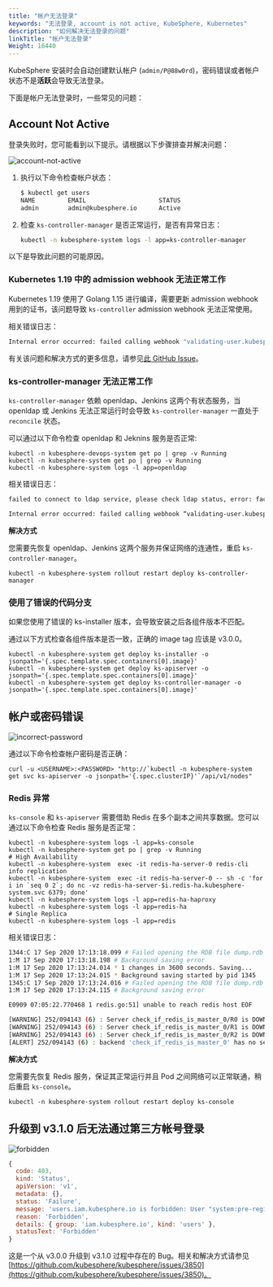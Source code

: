 ```yaml
---
title: "帐户无法登录"
keywords: "无法登录, account is not active, KubeSphere, Kubernetes"
description: "如何解决无法登录的问题"
linkTitle: "帐户无法登录"
Weight: 16440
---
```


KubeSphere 安装时会自动创建默认帐户 (`admin/P@88w0rd`)，密码错误或者帐户状态不是**活跃**会导致无法登录。

下面是帐户无法登录时，一些常见的问题：

## Account Not Active

登录失败时，您可能看到以下提示。请根据以下步骤排查并解决问题：

![account-not-active](/images/docs/faq/access-control-and-account-management/cannot-login/account-not-active.png)

1. 执行以下命令检查帐户状态：

   ```bash
   $ kubectl get users
   NAME         EMAIL                    STATUS
   admin        admin@kubesphere.io      Active
   ```

2. 检查 `ks-controller-manager` 是否正常运行，是否有异常日志：

   ```bash
   kubectl -n kubesphere-system logs -l app=ks-controller-manager
   ```

以下是导致此问题的可能原因。

### Kubernetes 1.19 中的 admission webhook 无法正常工作

Kubernetes 1.19 使用了 Golang 1.15 进行编译，需要更新 admission webhook 用到的证书，该问题导致 `ks-controller` admission webhook 无法正常使用。

相关错误日志：

```bash
Internal error occurred: failed calling webhook "validating-user.kubesphere.io": Post "https://ks-controller-manager.kubesphere-system.svc:443/validate-email-iam-kubesphere-io-v1alpha2-user?timeout=30s": x509: certificate relies on legacy Common Name field, use SANs or temporarily enable Common Name matching with GODEBUG=x509ignoreCN=0
```

有关该问题和解决方式的更多信息，请参见[此 GitHub Issue](https://github.com/kubesphere/kubesphere/issues/2928)。

### ks-controller-manager 无法正常工作

`ks-controller-manager` 依赖 openldap、Jenkins 这两个有状态服务，当 openldap 或 Jenkins 无法正常运行时会导致 `ks-controller-manager` 一直处于 `reconcile` 状态。

可以通过以下命令检查 openldap 和 Jeknins 服务是否正常:

```
kubectl -n kubesphere-devops-system get po | grep -v Running
kubectl -n kubesphere-system get po | grep -v Running
kubectl -n kubesphere-system logs -l app=openldap
```

相关错误日志：

```bash
failed to connect to ldap service, please check ldap status, error: factory is not able to fill the pool: LDAP Result Code 200 \"Network Error\": dial tcp: lookup openldap.kubesphere-system.svc on 169.254.25.10:53: no such host
```

```bash
Internal error occurred: failed calling webhook “validating-user.kubesphere.io”: Post https://ks-controller-manager.kubesphere-system.svc:443/validate-email-iam-kubesphere-io-v1alpha2-user?timeout=4s: context deadline exceeded
```

**解决方式**

您需要先恢复 openldap、Jenkins 这两个服务并保证网络的连通性，重启 `ks-controller-manager`。

```
kubectl -n kubesphere-system rollout restart deploy ks-controller-manager
```

### 使用了错误的代码分支

如果您使用了错误的 ks-installer 版本，会导致安装之后各组件版本不匹配。

通过以下方式检查各组件版本是否一致，正确的 image tag 应该是 v3.0.0。

```
kubectl -n kubesphere-system get deploy ks-installer -o jsonpath='{.spec.template.spec.containers[0].image}'
kubectl -n kubesphere-system get deploy ks-apiserver -o jsonpath='{.spec.template.spec.containers[0].image}'
kubectl -n kubesphere-system get deploy ks-controller-manager -o jsonpath='{.spec.template.spec.containers[0].image}'
```

## 帐户或密码错误

![incorrect-password](/images/docs/faq/access-control-and-account-management/cannot-login/wrong-password.png)

通过以下命令检查帐户密码是否正确：

```
curl -u <USERNAME>:<PASSWORD> "http://`kubectl -n kubesphere-system get svc ks-apiserver -o jsonpath='{.spec.clusterIP}'`/api/v1/nodes"
```

### Redis 异常

`ks-console` 和 `ks-apiserver` 需要借助 Redis 在多个副本之间共享数据。您可以通过以下命令检查 Redis 服务是否正常：

```
kubectl -n kubesphere-system logs -l app=ks-console
kubectl -n kubesphere-system get po | grep -v Running
# High Availability
kubectl -n kubesphere-system  exec -it redis-ha-server-0 redis-cli info replication
kubectl -n kubesphere-system  exec -it redis-ha-server-0 -- sh -c 'for i in `seq 0 2`; do nc -vz redis-ha-server-$i.redis-ha.kubesphere-system.svc 6379; done'
kubectl -n kubesphere-system logs -l app=redis-ha-haproxy
kubectl -n kubesphere-system logs -l app=redis-ha
# Single Replica 
kubectl -n kubesphere-system logs -l app=redis
```

相关错误日志：

```bash
1344:C 17 Sep 2020 17:13:18.099 # Failed opening the RDB file dump.rdb (in server root dir /data) for saving: Stale file handle
1:M 17 Sep 2020 17:13:18.198 # Background saving error
1:M 17 Sep 2020 17:13:24.014 * 1 changes in 3600 seconds. Saving...
1:M 17 Sep 2020 17:13:24.015 * Background saving started by pid 1345
1345:C 17 Sep 2020 17:13:24.016 # Failed opening the RDB file dump.rdb (in server root dir /data) for saving: Stale file handle
1:M 17 Sep 2020 17:13:24.115 # Background saving error
```

```bash
E0909 07:05:22.770468 1 redis.go:51] unable to reach redis host EOF
```

```bash
[WARNING] 252/094143 (6) : Server check_if_redis_is_master_0/R0 is DOWN, reason: Layer7 timeout, info: " at step 5 of tcp-check (expect string '10.223.2.232')", check duration: 1000ms. 2 active and 0 backup servers left. 0 sessions active, 0 requeued, 0 remaining in queue.
[WARNING] 252/094143 (6) : Server check_if_redis_is_master_0/R1 is DOWN, reason: Layer7 timeout, info: " at step 5 of tcp-check (expect string '10.223.2.232')", check duration: 1000ms. 1 active and 0 backup servers left. 0 sessions active, 0 requeued, 0 remaining in queue.
[WARNING] 252/094143 (6) : Server check_if_redis_is_master_0/R2 is DOWN, reason: Layer7 timeout, info: " at step 5 of tcp-check (expect string '10.223.2.232')", check duration: 1000ms. 0 active and 0 backup servers left. 0 sessions active, 0 requeued, 0 remaining in queue.
[ALERT] 252/094143 (6) : backend 'check_if_redis_is_master_0' has no server available!
```

**解决方式**

您需要先恢复 Redis 服务，保证其正常运行并且 Pod 之间网络可以正常联通，稍后重启 `ks-console`。

```
kubectl -n kubesphere-system rollout restart deploy ks-console
```

## 升级到 v3.1.0 后无法通过第三方帐号登录

![forbidden](/images/docs/faq/access-control-and-account-management/cannot-login/forbidden.jpg)

```js
{
  code: 403,
  kind: 'Status',
  apiVersion: 'v1',
  metadata: {},
  status: 'Failure',
  message: 'users.iam.kubesphere.io is forbidden: User "system:pre-registration" cannot create resource "users" in API group "iam.kubesphere.io" at the cluster scope',
  reason: 'Forbidden',
  details: { group: 'iam.kubesphere.io', kind: 'users' },
  statusText: 'Forbidden'
}
```

这是一个从 v3.0.0 升级到 v3.1.0 过程中存在的 Bug。相关和解决方式请参见 [https://github.com/kubesphere/kubesphere/issues/3850](https://github.com/kubesphere/kubesphere/issues/3850)。